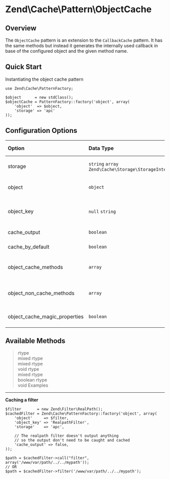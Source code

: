 Zend\\Cache\\Pattern\\ObjectCache
=================================

Overview
--------

The `ObjectCache` pattern is an extension to the `CallbackCache` pattern. It has the same methods
but instead it generates the internally used callback in base of the configured object and the given
method name.

Quick Start
-----------

Instantiating the object cache pattern

``` sourceCode
use Zend\Cache\PatternFactory;

$object      = new stdClass();
$objectCache = PatternFactory::factory('object', array(
    'object'  => $object,
    'storage' => 'apc'
));
```

Configuration Options
---------------------

<table>
<colgroup>
<col width="16%" />
<col width="33%" />
<col width="13%" />
<col width="36%" />
</colgroup>
<thead>
<tr class="header">
<th align="left">Option</th>
<th align="left">Data Type</th>
<th align="left">Default Value</th>
<th align="left">Description</th>
</tr>
</thead>
<tbody>
<tr class="odd">
<td align="left">storage</td>
<td align="left"><code>string</code> <code>array</code>
<code>Zend\Cache\Storage\StorageInterface</code></td>
<td align="left">&lt;none&gt;</td>
<td align="left">The storage to write/read cached data</td>
</tr>
<tr class="even">
<td align="left">object</td>
<td align="left"><code>object</code></td>
<td align="left">&lt;none&gt;</td>
<td align="left">The object to cache methods calls of</td>
</tr>
<tr class="odd">
<td align="left">object_key</td>
<td align="left"><code>null</code> <code>string</code></td>
<td align="left">&lt;Class name of object&gt;</td>
<td align="left">A hopefully unique key of the object</td>
</tr>
<tr class="even">
<td align="left">cache_output</td>
<td align="left"><code>boolean</code></td>
<td align="left"><code>true</code></td>
<td align="left">Cache output of callback</td>
</tr>
<tr class="odd">
<td align="left">cache_by_default</td>
<td align="left"><code>boolean</code></td>
<td align="left"><code>true</code></td>
<td align="left">Cache method calls by default</td>
</tr>
<tr class="even">
<td align="left">object_cache_methods</td>
<td align="left"><code>array</code></td>
<td align="left"><code>[]</code></td>
<td align="left">List of methods to cache (If <code>cache_by_default</code> is disabled)</td>
</tr>
<tr class="odd">
<td align="left">object_non_cache_methods</td>
<td align="left"><code>array</code></td>
<td align="left"><code>[]</code></td>
<td align="left">List of methods to no-cache (If <code>cache_by_default</code> is enabled)</td>
</tr>
<tr class="even">
<td align="left">object_cache_magic_properties</td>
<td align="left"><code>boolean</code></td>
<td align="left"><code>false</code></td>
<td align="left">Cache calls of magic object properties</td>
</tr>
</tbody>
</table>

Available Methods
-----------------

> rtype  
mixed
rtype  
mixed
rtype  
void
rtype  
mixed
rtype  
boolean
rtype  
void
Examples
--------

**Caching a filter**

``` sourceCode
$filter       = new Zend\Filter\RealPath();
$cachedFilter = Zend\Cache\PatternFactory::factory('object', array(
    'object'     => $filter,
    'object_key' => 'RealpathFilter',
    'storage'    => 'apc',

    // The realpath filter doesn't output anything
    // so the output don't need to be caught and cached
    'cache_output' => false,
));

$path = $cachedFilter->call("filter", array('/www/var/path/../../mypath'));
// OR
$path = $cachedFilter->filter('/www/var/path/../../mypath');
```
